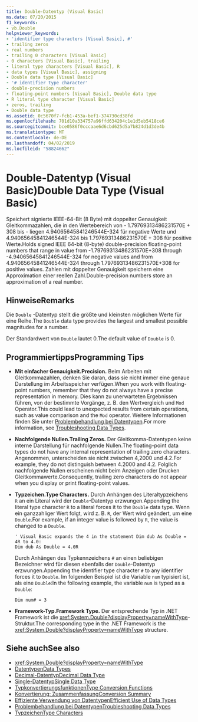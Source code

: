 ```yaml
---
title: Double-Datentyp (Visual Basic)
ms.date: 07/20/2015
f1_keywords:
- vb.Double
helpviewer_keywords:
- 'identifier type characters [Visual Basic], #'
- trailing zeros
- real numbers
- trailing 0 characters [Visual Basic]
- 0 characters [Visual Basic], trailing
- literal type characters [Visual Basic], R
- data types [Visual Basic], assigning
- Double data type [Visual Basic]
- '# identifier type character'
- double-precision numbers
- floating-point numbers [Visual Basic], Double data type
- R literal type character [Visual Basic]
- zeros, trailing
- Double data type
ms.assetid: 0c5670f7-fcb1-453a-bef1-374730cd38fd
ms.openlocfilehash: 701d10a334757a96ffd634204c1e1d5eb5418ce6
ms.sourcegitcommit: bce0586f0cccaae6d6cbd625d5a7b824d1d3de4b
ms.translationtype: MT
ms.contentlocale: de-DE
ms.lasthandoff: 04/02/2019
ms.locfileid: "58824662"
---
```

# <a name="double-data-type-visual-basic"></a><span data-ttu-id="c90e2-102">Double-Datentyp (Visual Basic)</span><span class="sxs-lookup"><span data-stu-id="c90e2-102">Double Data Type (Visual Basic)</span></span>
<span data-ttu-id="c90e2-103">Speichert signierte IEEE-64-Bit (8 Byte) mit doppelter Genauigkeit Gleitkommazahlen, die in den Wertebereich von - 1.79769313486231570E + 308 bis - liegen 4.94065645841246544E-324 für negative Werte und 4.94065645841246544E-324 bis 1.79769313486231570E + 308 für positive Werte.</span><span class="sxs-lookup"><span data-stu-id="c90e2-103">Holds signed IEEE 64-bit (8-byte) double-precision floating-point numbers that range in value from -1.79769313486231570E+308 through -4.94065645841246544E-324 for negative values and from 4.94065645841246544E-324 through 1.79769313486231570E+308 for positive values.</span></span> <span data-ttu-id="c90e2-104">Zahlen mit doppelter Genauigkeit speichern eine Approximation einer reellen Zahl.</span><span class="sxs-lookup"><span data-stu-id="c90e2-104">Double-precision numbers store an approximation of a real number.</span></span>  
  
## <a name="remarks"></a><span data-ttu-id="c90e2-105">Hinweise</span><span class="sxs-lookup"><span data-stu-id="c90e2-105">Remarks</span></span>  
 <span data-ttu-id="c90e2-106">Die `Double` -Datentyp stellt die größte und kleinsten möglichen Werte für eine Reihe.</span><span class="sxs-lookup"><span data-stu-id="c90e2-106">The `Double` data type provides the largest and smallest possible magnitudes for a number.</span></span>  
  
 <span data-ttu-id="c90e2-107">Der Standardwert von `Double` lautet 0.</span><span class="sxs-lookup"><span data-stu-id="c90e2-107">The default value of `Double` is 0.</span></span>  
  
## <a name="programming-tips"></a><span data-ttu-id="c90e2-108">Programmiertipps</span><span class="sxs-lookup"><span data-stu-id="c90e2-108">Programming Tips</span></span>  
  
-   <span data-ttu-id="c90e2-109">**Mit einfacher Genauigkeit.**</span><span class="sxs-lookup"><span data-stu-id="c90e2-109">**Precision.**</span></span> <span data-ttu-id="c90e2-110">Beim Arbeiten mit Gleitkommazahlen, denken Sie daran, dass sie nicht immer eine genaue Darstellung im Arbeitsspeicher verfügen.</span><span class="sxs-lookup"><span data-stu-id="c90e2-110">When you work with floating-point numbers, remember that they do not always have a precise representation in memory.</span></span> <span data-ttu-id="c90e2-111">Dies kann zu unerwarteten Ergebnissen führen, von der bestimmte Vorgänge, z. B. den Wertvergleich und `Mod` Operator.</span><span class="sxs-lookup"><span data-stu-id="c90e2-111">This could lead to unexpected results from certain operations, such as value comparison and the `Mod` operator.</span></span> <span data-ttu-id="c90e2-112">Weitere Informationen finden Sie unter [Problembehandlung bei Datentypen](../../../visual-basic/programming-guide/language-features/data-types/troubleshooting-data-types.md).</span><span class="sxs-lookup"><span data-stu-id="c90e2-112">For more information, see [Troubleshooting Data Types](../../../visual-basic/programming-guide/language-features/data-types/troubleshooting-data-types.md).</span></span>  
  
-   <span data-ttu-id="c90e2-113">**Nachfolgende Nullen.**</span><span class="sxs-lookup"><span data-stu-id="c90e2-113">**Trailing Zeros.**</span></span> <span data-ttu-id="c90e2-114">Der Gleitkomma-Datentypen keine interne Darstellung für nachfolgende Nullen.</span><span class="sxs-lookup"><span data-stu-id="c90e2-114">The floating-point data types do not have any internal representation of trailing zero characters.</span></span> <span data-ttu-id="c90e2-115">Angenommen, unterscheiden sie nicht zwischen 4,2000 und 4.2.</span><span class="sxs-lookup"><span data-stu-id="c90e2-115">For example, they do not distinguish between 4.2000 and 4.2.</span></span> <span data-ttu-id="c90e2-116">Folglich nachfolgende Nullen erscheinen nicht beim Anzeigen oder Drucken Gleitkommawerte.</span><span class="sxs-lookup"><span data-stu-id="c90e2-116">Consequently, trailing zero characters do not appear when you display or print floating-point values.</span></span>  
  
-   <span data-ttu-id="c90e2-117">**Typzeichen.**</span><span class="sxs-lookup"><span data-stu-id="c90e2-117">**Type Characters.**</span></span> <span data-ttu-id="c90e2-118">Durch Anhängen des Literaltypzeichens `R` an ein Literal wird der `Double`-Datentyp erzwungen.</span><span class="sxs-lookup"><span data-stu-id="c90e2-118">Appending the literal type character `R` to a literal forces it to the `Double` data type.</span></span> <span data-ttu-id="c90e2-119">Wenn ein ganzzahliger Wert folgt, wird z. B. `R`, der Wert wird geändert, um eine `Double`.</span><span class="sxs-lookup"><span data-stu-id="c90e2-119">For example, if an integer value is followed by `R`, the value is changed to a `Double`.</span></span>  
  
    ```  
    ' Visual Basic expands the 4 in the statement Dim dub As Double = 4R to 4.0:  
    Dim dub As Double = 4.0R  
    ```  
  
     <span data-ttu-id="c90e2-120">Durch Anhängen des Typkennzeichens `#` an einen beliebigen Bezeichner wird für diesen ebenfalls der `Double`-Datentyp erzwungen.</span><span class="sxs-lookup"><span data-stu-id="c90e2-120">Appending the identifier type character `#` to any identifier forces it to `Double`.</span></span> <span data-ttu-id="c90e2-121">Im folgenden Beispiel ist die Variable `num` typisiert ist, als eine `Double`:</span><span class="sxs-lookup"><span data-stu-id="c90e2-121">In the following example, the variable `num` is typed as a `Double`:</span></span>  
  
    ```  
    Dim num# = 3  
    ```  
  
-   <span data-ttu-id="c90e2-122">**Framework-Typ.**</span><span class="sxs-lookup"><span data-stu-id="c90e2-122">**Framework Type.**</span></span> <span data-ttu-id="c90e2-123">Der entsprechende Typ in .NET Framework ist die <xref:System.Double?displayProperty=nameWithType>-Struktur.</span><span class="sxs-lookup"><span data-stu-id="c90e2-123">The corresponding type in the .NET Framework is the <xref:System.Double?displayProperty=nameWithType> structure.</span></span>  
  
## <a name="see-also"></a><span data-ttu-id="c90e2-124">Siehe auch</span><span class="sxs-lookup"><span data-stu-id="c90e2-124">See also</span></span>

- <xref:System.Double?displayProperty=nameWithType>
- [<span data-ttu-id="c90e2-125">Datentypen</span><span class="sxs-lookup"><span data-stu-id="c90e2-125">Data Types</span></span>](../../../visual-basic/language-reference/data-types/index.md)
- [<span data-ttu-id="c90e2-126">Decimal-Datentyp</span><span class="sxs-lookup"><span data-stu-id="c90e2-126">Decimal Data Type</span></span>](../../../visual-basic/language-reference/data-types/decimal-data-type.md)
- [<span data-ttu-id="c90e2-127">Single-Datentyp</span><span class="sxs-lookup"><span data-stu-id="c90e2-127">Single Data Type</span></span>](../../../visual-basic/language-reference/data-types/single-data-type.md)
- [<span data-ttu-id="c90e2-128">Typkonvertierungsfunktionen</span><span class="sxs-lookup"><span data-stu-id="c90e2-128">Type Conversion Functions</span></span>](../../../visual-basic/language-reference/functions/type-conversion-functions.md)
- [<span data-ttu-id="c90e2-129">Konvertierung: Zusammenfassung</span><span class="sxs-lookup"><span data-stu-id="c90e2-129">Conversion Summary</span></span>](../../../visual-basic/language-reference/keywords/conversion-summary.md)
- [<span data-ttu-id="c90e2-130">Effiziente Verwendung von Datentypen</span><span class="sxs-lookup"><span data-stu-id="c90e2-130">Efficient Use of Data Types</span></span>](../../../visual-basic/programming-guide/language-features/data-types/efficient-use-of-data-types.md)
- [<span data-ttu-id="c90e2-131">Problembehandlung bei Datentypen</span><span class="sxs-lookup"><span data-stu-id="c90e2-131">Troubleshooting Data Types</span></span>](../../../visual-basic/programming-guide/language-features/data-types/troubleshooting-data-types.md)
- [<span data-ttu-id="c90e2-132">Typzeichen</span><span class="sxs-lookup"><span data-stu-id="c90e2-132">Type Characters</span></span>](../../../visual-basic/programming-guide/language-features/data-types/type-characters.md)
